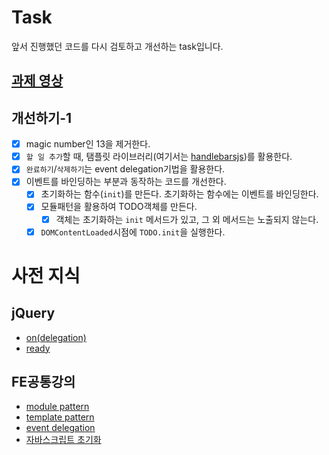 # Task
앞서 진행했던 코드를 다시 검토하고 개선하는 task입니다.

## [과제 영상](http://share.navercorp.com/on-techsession1/lecture/11894/)

## 개선하기-1
- [x] magic number인 13을 제거한다.
- [x] `할 일 추가`할 때, 탬플릿 라이브러리(여기서는 [handlebarsjs](http://handlebarsjs.com/))를 활용한다.
- [x] `완료하기`/`삭제하기`는 event delegation기법을 활용한다.
- [x] 이벤트를 바인딩하는 부분과 동작하는 코드를 개선한다.
	- [x] 초기화하는 함수(`init`)를 만든다. 초기화하는 함수에는 이벤트를 바인딩한다.
	- [x] 모듈패턴을 활용하여 TODO객체를 만든다.
		- [x] 객체는 초기화하는 `init` 메서드가 있고, 그 외 메서드는 노출되지 않는다.
	- [x] `DOMContentLoaded`시점에 `TODO.init`을 실행한다.

# 사전 지식
## jQuery
- [on(delegation)](https://oss.navercorp.com/fe-edu/jquery-unit/tree/master/unit/browser-event)
- [ready](https://oss.navercorp.com/fe-edu/jquery-unit/tree/master/unit/browser-event)

## FE공통강의
- [module pattern](https://oss.navercorp.com/fe-edu/common-unit/tree/master/unit/module)
- [template pattern](https://oss.navercorp.com/fe-edu/common-unit/tree/master/unit/template)
- [event delegation](https://oss.navercorp.com/fe-edu/common-unit/tree/master/unit/event-delegation)
- [자바스크립트 초기화](https://oss.navercorp.com/fe-edu/js-unit/tree/master/unit/init)
